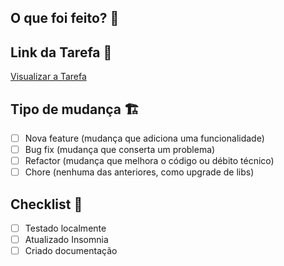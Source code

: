 ## O que foi feito? 📝

<!-- explicação do que foi feito -->

## Link da Tarefa 🔗

[Visualizar a Tarefa]()

## Tipo de mudança 🏗

- [ ] Nova feature (mudança que adiciona uma funcionalidade)
- [ ] Bug fix (mudança que conserta um problema)
- [ ] Refactor (mudança que melhora o código ou débito técnico)
- [ ] Chore (nenhuma das anteriores, como upgrade de libs)

## Checklist 🚨

- [ ] Testado localmente 
- [ ] Atualizado Insomnia
- [ ] Criado documentação
